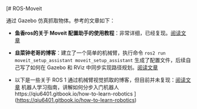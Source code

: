 [# ROS-Moveit

通过 Gazebo 仿真抓取物体。参考的文章如下：

- **鱼香ros的关于 Moveit 配置助手的使用教程**：非常详细，已经复现。[阅读文章](https://blog.csdn.net/qq_27865227/article/details/126860096?sharetype=blogdetail&shareId=126860096&sharerefer=APP&sharesource=qq_56918259&sharefrom=qq)

- **韭菜钟老哥的博客**：建立了一个简单的机械臂，执行命令 `ros2 run moveit_setup_assistant moveit_setup_assistant` 生成了配置文件，后续自己写了如何在 Gazebo 和 RViz 中同步实现路径规划。[阅读文章](https://blog.csdn.net/joyopirate/article/details/129424607?sharetype=blogdetail&shareId=129424607&sharerefer=APP&sharesource=qq_56918259&sharefrom=qq)

- 以下是一些关于 ROS 1 通过机械臂视觉抓取的博客，但目前并未复现：[阅读文章](https://www.zhihu.com/question/279596687/answer/3279117559?utm_psn=1861349337591865346)
机器人学习指南，讲解如何分步入门机器人https://qiu6401.gitbook.io/how-to-learn-robotics
](https://qiu6401.gitbook.io/how-to-learn-robotics)
